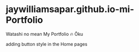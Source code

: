 # jaywilliamsapar.github.io-mi-Portfolio
Watashi no mean My Portfolio 🔥 Ōku


adding button style in the Home pages
